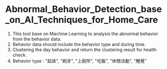 # Abnormal_Behavior_Detection_base_on_AI_Techniques_for_Home_Care
1. This tool base on Machine Learning to analysis the abnormal behavior from the behavior data.
2. Behavior data should include the behavior type and during time.
3. Clustering the day behavior and return the clustering result for health check. 
4. Behavior type : "起床", "刷牙", "上廁所", "吃飯", "休閒活動", "睡覺"
